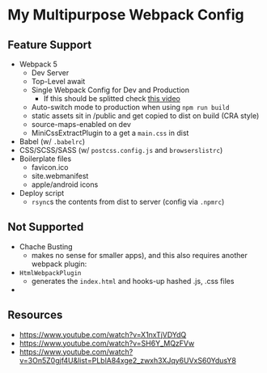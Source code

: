# My Multipurpose Webpack Config

## Feature Support

- Webpack 5
  - Dev Server
  - Top-Level await
  - Single Webpack Config for Dev and Production
    - If this should be splitted check [this video](https://www.youtube.com/watch?v=VR5y93CNzeA&list=PLblA84xge2_zwxh3XJqy6UVxS60YdusY8&index=7)
  - Auto-switch mode to production when using `npm run build`
  - static assets sit in /public and get copied to dist on build (CRA style)
  - source-maps-enabled on dev
  - MiniCssExtractPlugin to a get a `main.css` in dist
- Babel (w/ `.babelrc`)
- CSS/SCSS/SASS (w/ `postcss.config.js` and `browserslistrc`)
- Boilerplate files
  - favicon.ico
  - site.webmanifest
  - apple/android icons
- Deploy script
  - `rsync`s the contents from dist to server (config via `.npmrc`)

## Not Supported

- Chache Busting
  - makes no sense for smaller apps), and this also requires another webpack plugin:
- `HtmlWebpackPlugin`
  - generates the `index.html` and hooks-up hashed .js, .css files
-

## Resources

- https://www.youtube.com/watch?v=X1nxTjVDYdQ
- https://www.youtube.com/watch?v=SH6Y_MQzFVw
- https://www.youtube.com/watch?v=3On5Z0gjf4U&list=PLblA84xge2_zwxh3XJqy6UVxS60YdusY8
